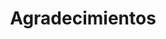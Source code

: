 ---
title: Agradecimientos
slug: agradecimientos
icono: icon-smile
permalink: agradecimientos/
layout: 4_agradecimientos

cabecera: "¡Gracias por todo!"
cabecera-subtitulo: "El Huerto Fuensanta es posible gracias al trabajo y la colaboración de muchas personas y organizaciones"

titulo: "Agradecimientos"
subtitulo: "Gracias al trabajo en equipo y la generosidad de multitud de personas, colectivos y asociaciones el solar abandonado del antiguo cine Fuensanta ha pasado a ser motivo de orgullo de los vecinos del barrio y un ejemplo de éxito de gestión ciudadana del espacio público en Córdoba"

agradecimientos:
  
  - agradecimiento:
    titulo: "Semillas honoríficas de Goteo.org en Febrero 2013"
    descripcion: "En febrero de 2013 organizamos <a href='http://goteo.org/project/huerto-fuensanta'>una campaña de 'crowdfunding' a través Goteo.org</a>. Estás son las personas, asociaciones y empresas que se convirtieron en las semillas honoríficas del Huerto Fuensanta con su aportación. Muchísimas gracias a:"
    gracias: {  "Agenda Cordobesa", "Aquilino", "coSfera", "Cuello", "FJDomínguezM", "Kisko García Choco Restaurante", "Juan Robert Hernández", "Hotel Abadi", "José Larios", "Lola GastroJardín", "Maria Luisa", "Jose Moreno Moreno", "Antonio Nevado", "Gerardo Pedrós", "Planem Ing Arq Urb", "José Carlos Rico" }

---